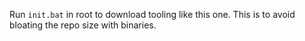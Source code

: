 Run `init.bat` in root to download tooling like this one. This is to avoid bloating the repo size with binaries.